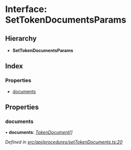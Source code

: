# Interface: SetTokenDocumentsParams

## Hierarchy

* **SetTokenDocumentsParams**

## Index

### Properties

* [documents](api_procedures.settokendocumentsparams.md#documents)

## Properties

###  documents

• **documents**: *[TokenDocument](types.tokendocument.md)[]*

*Defined in [src/api/procedures/setTokenDocuments.ts:20](https://github.com/PolymathNetwork/polymesh-sdk/blob/6d34df1/src/api/procedures/setTokenDocuments.ts#L20)*
